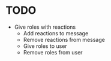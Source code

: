 # TODO

- Give roles with reactions
  - Add reactions to message
  - Remove reactions from message
  - Give roles to user
  - Remove roles from user
